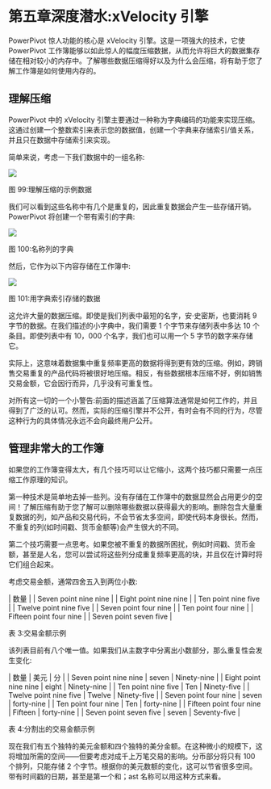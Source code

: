 # 第五章深度潜水:xVelocity 引擎

PowerPivot 惊人功能的核心是 xVelocity 引擎。这是一项强大的技术，它使 PowerPivot 工作簿能够以如此惊人的幅度压缩数据，从而允许将巨大的数据集存储在相对较小的内存中。了解哪些数据压缩得好以及为什么会压缩，将有助于您了解工作簿是如何使用内存的。

## 理解压缩

PowerPivot 中的 xVelocity 引擎主要通过一种称为字典编码的功能来实现压缩。这通过创建一个整数索引来表示您的数据值，创建一个字典来存储索引/值关系，并且只在数据中存储索引来实现。

简单来说，考虑一下我们数据中的一组名称:

![](../Images/image100.png)

图 99:理解压缩的示例数据

我们可以看到这些名称中有几个是重复的，因此重复数据会产生一些存储开销。PowerPivot 将创建一个带有索引的字典:

![](../Images/image101.png)

图 100:名称列的字典

然后，它作为以下内容存储在工作簿中:

![](../Images/image102.png)

图 101:用字典索引存储的数据

这允许大量的数据压缩。即使是我们列表中最短的名字，安·史密斯，也要消耗 9 字节的数据。在我们描述的小字典中，我们需要 1 个字节来存储列表中多达 10 个条目。即使列表中有 10，000 个名字，我们也可以用一个 5 字节的数字来存储它。

实际上，这意味着数据集中重复频率更高的数据将得到更有效的压缩。例如，跨销售交易重复的产品代码将被很好地压缩。相反，有些数据根本压缩不好，例如销售交易金额，它会因行而异，几乎没有可重复性。

对所有这一切的一个小警告:前面的描述涵盖了压缩算法通常是如何工作的，并且得到了广泛的认可。然而，实际的压缩引擎并不公开，有时会有不同的行为，尽管这种行为的具体情况永远不会向最终用户公开。

## 管理非常大的工作簿

如果您的工作簿变得太大，有几个技巧可以让它缩小，这两个技巧都只需要一点压缩工作原理的知识。

第一种技术是简单地去掉一些列。没有存储在工作簿中的数据显然会占用更少的空间！了解压缩有助于您了解可以删除哪些数据以获得最大的影响。删除包含大量重复数据的列，如产品和交易代码，不会节省太多空间，即使代码本身很长。然而，不重复的列(如时间戳、货币金额等)会产生很大的不同。

第二个技巧需要一点思考。如果您被不重复的数据所困扰，例如时间戳、货币金额，甚至是人名，您可以尝试将这些列分成重复频率更高的块，并且仅在计算时将它们组合起来。

考虑交易金额，通常四舍五入到两位小数:

| 数量 |
| Seven point nine nine |
| Eight point nine nine |
| Ten point nine five |
| Twelve point nine five |
| Seven point four nine |
| Ten point four nine |
| Fifteen point four nine |
| Seven point seven five |

表 3:交易金额示例

该列表目前有八个唯一值。如果我们从主数字中分离出小数部分，那么重复性会发生变化:

| 数量 | 美元 | 分 |
| Seven point nine nine | seven | Ninety-nine |
| Eight point nine nine | eight | Ninety-nine |
| Ten point nine five | Ten | Ninety-five |
| Twelve point nine five | Twelve | Ninety-five |
| Seven point four nine | seven | forty-nine |
| Ten point four nine | Ten | forty-nine |
| Fifteen point four nine | Fifteen | forty-nine |
| Seven point seven five | seven | Seventy-five |

表 4:分割出的交易金额示例

现在我们有五个独特的美元金额和四个独特的美分金额。在这种微小的规模下，这将增加所需的空间——但要考虑对成千上万笔交易的影响。分币部分将只有 100 个排列，只能存储 2 个字节。根据你的美元数额的变化，这可以节省很多空间。带有时间戳的日期，甚至是第一个和；ast 名称可以用这种方式来看。